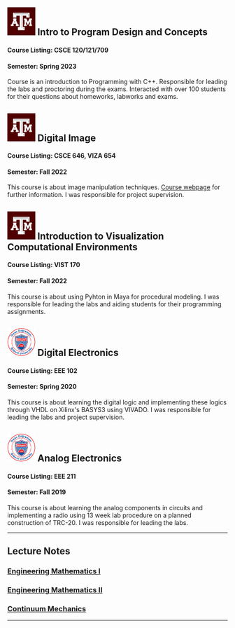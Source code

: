 <style>
    .container{
        display:flex;
        align-items: center;
        justify-content: center;
    }
    .img{
        float:right;
    }
    .text{
        font-size: 15px;
    }
</style>

<script>
    window.onload = function(){
        for(let i = 0; i < 5; i++){
            document.getElementById('im'+(i+1).toString()).style.width='48px';
            document.getElementById('im'+(i+1).toString()).style.height='48px';
            }
            
        }

</script>
## <img id="im1" src="../assets/imgs/TAM-LogoBox.png" width=64px height=64px> Intro to Program Design and Concepts
#### Course Listing: CSCE 120/121/709
#### Semester: Spring 2023

Course is an introduction to Programming with C++. Responsible for leading the labs and proctoring during the exams. Interacted with over 100 students for their questions about homeworks, labworks and exams.

## <img id="im2" src="../assets/imgs/TAM-LogoBox.png" width=64px height=64px> Digital Image
#### Course Listing: CSCE 646, VIZA 654
#### Semester: Fall 2022

This course is about image manipulation techniques. <a href="http://people.tamu.edu/~ergun/courses/viza654/22fall/">Course webpage</a> for further information. I was responsible for project supervision.

## <img id="im3" src="../assets/imgs/TAM-LogoBox.png" width=64px height=64px> Introduction to Visualization Computational Environments
#### Course Listing: VIST 170
#### Semester: Fall 2022

This course is about using Pyhton in Maya for procedural modeling. I was responsible for leading the labs and aiding students for their programming assignments.

## <img id="im4" src="../assets/imgs/ing-amblem.png" width=64px height=64px> Digital Electronics
#### Course Listing: EEE 102
#### Semester: Spring 2020
This course is about learning the digital logic and implementing these logics through VHDL on Xilinx's BASYS3 using VIVADO. I was responsible for leading the labs and project supervision.

## <img id="im5" src="../assets/imgs/ing-amblem.png" width=64px height=64px> Analog Electronics
#### Course Listing: EEE 211
#### Semester: Fall 2019
This course is about learning the analog components in circuits and implementing a radio using 13 week lab procedure on a planned construction of TRC-20. I was responsible for leading the labs.

---

## Lecture Notes
### <a href="../assets/pdfs/MATH241.pdf" target="_blank">Engineering Mathematics I</a>
### <a href="../assets/pdfs/MATH242.pdf" target="_blank">Engineering Mathematics II</a>
### <a href="../assets/pdfs/ME550 Notes-2.pdf" target="_blank">Continuum Mechanics</a>


---